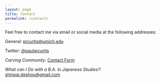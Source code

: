 ```yaml
---
layout: page
title: Contact
permalink: /contact/
---
```


Feel free to contact me via email or social media at the following addresses:
<p class="indent">General: <a href="mailto:prcurtis@umich.edu">prcurtis@umich.edu</a></p>
<p class="indent">Twitter: <a href="http://www.twitter.com/paularcurtis">@paularcurtis</a>
<p class="indent"><em>Carving Community:</em> <a href="https://carvingcommunity-dentouart.com/contact/">Contact Form</a></p>
<p class="indent"><em>What can I Do with a B.A. in Japanese Studies?:</em> <a href="mailto:shinpai.deshou@gmail.com">shinpai.deshou@gmail.com</a></p>
